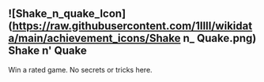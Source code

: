 ## ![Shake_n_quake_Icon](https://raw.githubusercontent.com/1IlIl/wikidata/main/achievement_icons/Shake n_ Quake.png) Shake n' Quake





Win a rated game. No secrets or tricks here.

